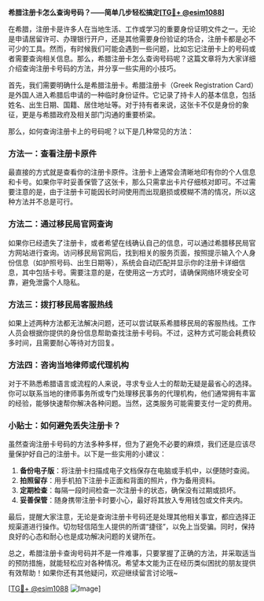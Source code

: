 **希腊注册卡怎么查询号码？——简单几步轻松搞定[[TG💪+ @esim1088](https://t.me/s/esim1088)]**

在希腊，注册卡是许多人在当地生活、工作或学习的重要身份证明文件之一。无论是申请居留许可、办理银行开户，还是其他需要身份验证的场合，注册卡都是必不可少的工具。然而，有时候我们可能会遇到一些问题，比如忘记注册卡上的号码或者需要查询相关信息。那么，希腊注册卡怎么查询号码呢？这篇文章将为大家详细介绍查询注册卡号码的方法，并分享一些实用的小技巧。

首先，我们需要明确什么是希腊注册卡。希腊注册卡（Greek Registration Card）是外国人进入希腊后申请的一种临时身份证件。它记录了持卡人的基本信息，包括姓名、出生日期、国籍、居住地址等。对于持有者来说，这张卡不仅是身份的象征，更是与希腊政府及相关部门沟通的重要桥梁。

那么，如何查询注册卡上的号码呢？以下是几种常见的方法：

### 方法一：查看注册卡原件

最直接的方式就是查看你的注册卡原件。注册卡上通常会清晰地印有你的个人信息和卡号。如果你平时妥善保管了这张卡，那么只需拿出卡片仔细核对即可。不过需要注意的是，由于注册卡可能因长时间使用而出现磨损或模糊不清的情况，所以这种方法并不总是可行。

### 方法二：通过移民局官网查询

如果你已经遗失了注册卡，或者希望在线确认自己的信息，可以通过希腊移民局官方网站进行查询。访问移民局官网后，找到相关的服务页面，按照提示输入个人身份信息（如护照号码、出生日期等），系统会自动匹配并显示你的注册卡详细信息，其中包括卡号。需要注意的是，在使用这一方式时，请确保网络环境安全可靠，避免泄露个人隐私。

### 方法三：拨打移民局客服热线

如果上述两种方法都无法解决问题，还可以尝试联系希腊移民局的客服热线。工作人员会根据你提供的身份信息帮助查找注册卡号码。不过，这种方式可能会耗费较多时间，且需要耐心等待对方回复。

### 方法四：咨询当地律师或代理机构

对于不熟悉希腊语言或流程的人来说，寻求专业人士的帮助无疑是最省心的选择。你可以联系当地的律师事务所或专门处理移民事务的代理机构，他们通常拥有丰富的经验，能够快速帮你解决各种问题。当然，这类服务可能需要支付一定的费用。

### 小贴士：如何避免丢失注册卡？

虽然查询注册卡号码的方法多种多样，但为了避免不必要的麻烦，我们还是应该尽量保护好自己的注册卡。以下是一些实用的小建议：

1. **备份电子版**：将注册卡扫描成电子文档保存在电脑或手机中，以便随时查阅。
2. **拍照留存**：用手机拍下注册卡正面和背面的照片，作为备用资料。
3. **定期检查**：每隔一段时间检查一次注册卡的状态，确保没有过期或损坏。
4. **妥善保管**：随身携带注册卡时要小心，最好将其放入专用钱包或文件夹内。

最后，提醒大家注意，无论是查询注册卡号码还是处理其他相关事宜，都应选择正规渠道进行操作。切勿轻信陌生人提供的所谓“捷径”，以免上当受骗。同时，保持良好的心态和耐心也是成功解决问题的关键所在。

总之，希腊注册卡查询号码并不是一件难事，只要掌握了正确的方法，并采取适当的预防措施，就能轻松应对各种情况。希望本文能为正在经历类似困扰的朋友提供有效帮助！如果你还有其他疑问，欢迎继续留言讨论哦~

[[TG💪+ @esim1088](https://t.me/s/esim1088) ![Image](https://i.postimg.cc/4NQfJmqS/Snipaste-2025-05-13-00-14-12.png)]